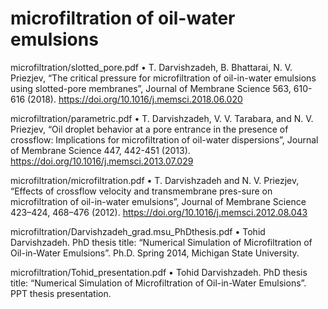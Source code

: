 # microfiltration of oil-water emulsions

microfiltration/slotted_pore.pdf
•	T. Darvishzadeh, B. Bhattarai, N. V. Priezjev, “The critical pressure for microfiltration of oil-in-water emulsions using slotted-pore membranes”, Journal of Membrane Science 563, 610-616 (2018). https://doi.org/10.1016/j.memsci.2018.06.020

microfiltration/parametric.pdf
•	T. Darvishzadeh, V. V. Tarabara, and N. V. Priezjev, “Oil droplet behavior at a pore entrance in the presence of crossflow: Implications for microfiltration of oil-water dispersions”, Journal of Membrane Science 447, 442-451 (2013). https://doi.org/10.1016/j.memsci.2013.07.029

microfiltration/microfiltration.pdf
•	T. Darvishzadeh and N. V. Priezjev, “Effects of crossflow velocity and transmembrane pres-sure on microfiltration of oil-in-water emulsions”, Journal of Membrane Science 423–424, 468–476 (2012). https://doi.org/10.1016/j.memsci.2012.08.043

microfiltration/Darvishzadeh_grad.msu_PhDthesis.pdf
•	Tohid Darvishzadeh. PhD thesis title: “Numerical Simulation of Microfiltration of Oil-in-Water Emulsions”. Ph.D. Spring 2014, Michigan State University. 

microfiltration/Tohid_presentation.pdf
•	Tohid Darvishzadeh. PhD thesis title: “Numerical Simulation of Microfiltration of Oil-in-Water Emulsions”. PPT thesis presentation.





